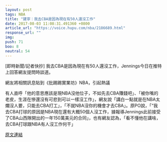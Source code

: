 ```yaml
---
layout: post
tags: NBA
title: "建寧：我去CBA是因為現在有50人還沒工作"
date: 2017-08-03 11:08:31.491360 +0800
article_url: "https://voice.hupu.com/nba/2186689.html"
response_url: ""
img: 
push: 71
boo: 8
neutral: 54
---
```


[即時新聞/記者快抄] 我去CBA是因為現在有50人還沒工作，Jennings今日在推特上回答網友提問時談道。

網友將相關訊息貼到《批踢踢實業坊》NBA，引起熱議

有人直呼「他的意思應該是現NBA沒他位子，不如先去CBA賺錢吧」、「被你嘴的老皮，生涯在慘還沒有可悲到可以一樣沒工作」，網友說「講白一點就是在NBA太爛沒人要，只能去CBA打工」，「不就NBA沒你的機會才去CBA」。原PO說，「“我去CBA打球的原因是NBA現在還有大概50個人沒工作，據報導Jennings此前接受了CBA山西隊開出的一年150萬美元的合同」，也有網友認為，「看不懂他在講啥，去CBA打球跟NBA有人沒工作何干」

<a href = "https://www.ptt.cc/bbs/NBA/M.1501394040.A.CDE.html">原文連結</a>

